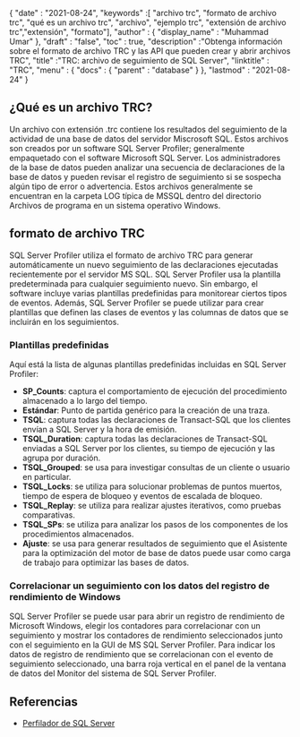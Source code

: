 {
  "date" : "2021-08-24",
  "keywords" :[ "archivo trc", "formato de archivo trc", "qué es un archivo trc", "archivo", "ejemplo trc", "extensión de archivo trc","extensión", "formato"],
  "author" : {
    "display_name" : "Muhammad Umar"
},
  "draft" : "false",
  "toc" : true,
  "description" :"Obtenga información sobre el formato de archivo TRC y las API que pueden crear y abrir archivos TRC",
  "title" :"TRC: archivo de seguimiento de SQL Server",
  "linktitle" : "TRC",
  "menu" : {
    "docs" : {
      "parent" : "database"
}
},
  "lastmod" : "2021-08-24"
}

## ¿Qué es un archivo TRC?
Un archivo con extensión .trc contiene los resultados del seguimiento de la actividad de una base de datos del servidor Miscrosoft SQL. Estos archivos son creados por un software SQL Server Profiler; generalmente empaquetado con el software Microsoft SQL Server. Los administradores de la base de datos pueden analizar una secuencia de declaraciones de la base de datos y pueden revisar el registro de seguimiento si se sospecha algún tipo de error o advertencia. Estos archivos generalmente se encuentran en la carpeta LOG típica de MSSQL dentro del directorio Archivos de programa en un sistema operativo Windows.

## formato de archivo TRC
SQL Server Profiler utiliza el formato de archivo TRC para generar automáticamente un nuevo seguimiento de las declaraciones ejecutadas recientemente por el servidor MS SQL. SQL Server Profiler usa la plantilla predeterminada para cualquier seguimiento nuevo. Sin embargo, el software incluye varias plantillas predefinidas para monitorear ciertos tipos de eventos. Además, SQL Server Profiler se puede utilizar para crear plantillas que definen las clases de eventos y las columnas de datos que se incluirán en los seguimientos.

### Plantillas predefinidas
Aquí está la lista de algunas plantillas predefinidas incluidas en SQL Server Profiler:
- **SP_Counts**: captura el comportamiento de ejecución del procedimiento almacenado a lo largo del tiempo.
- **Estándar**: Punto de partida genérico para la creación de una traza.
- **TSQL**: captura todas las declaraciones de Transact-SQL que los clientes envían a SQL Server y la hora de emisión.
- **TSQL_Duration**: captura todas las declaraciones de Transact-SQL enviadas a SQL Server por los clientes, su tiempo de ejecución y las agrupa por duración.
- **TSQL_Grouped**: se usa para investigar consultas de un cliente o usuario en particular.
- **TSQL_Locks**: se utiliza para solucionar problemas de puntos muertos, tiempo de espera de bloqueo y eventos de escalada de bloqueo.
- **TSQL_Replay**: se utiliza para realizar ajustes iterativos, como pruebas comparativas.
- **TSQL_SPs**: se utiliza para analizar los pasos de los componentes de los procedimientos almacenados.
- **Ajuste**: se usa para generar resultados de seguimiento que el Asistente para la optimización del motor de base de datos puede usar como carga de trabajo para optimizar las bases de datos.
### Correlacionar un seguimiento con los datos del registro de rendimiento de Windows
SQL Server Profiler se puede usar para abrir un registro de rendimiento de Microsoft Windows, elegir los contadores para correlacionar con un seguimiento y mostrar los contadores de rendimiento seleccionados junto con el seguimiento en la GUI de MS SQL Server Profiler. Para indicar los datos de registro de rendimiento que se correlacionan con el evento de seguimiento seleccionado, una barra roja vertical en el panel de la ventana de datos del Monitor del sistema de SQL Server Profiler.


## Referencias ##

* [Perfilador de SQL Server](https://learn.microsoft.com/en-us/sql/tools/sql-server-profiler/sql-server-profiler?view=sql-server-ver15)

